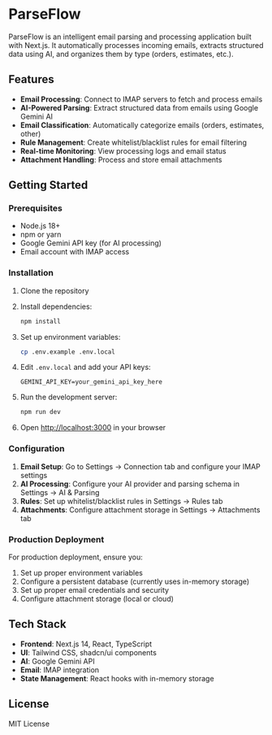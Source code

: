 # ParseFlow

ParseFlow is an intelligent email parsing and processing application built with Next.js. It automatically processes incoming emails, extracts structured data using AI, and organizes them by type (orders, estimates, etc.).

## Features

- **Email Processing**: Connect to IMAP servers to fetch and process emails
- **AI-Powered Parsing**: Extract structured data from emails using Google Gemini AI
- **Email Classification**: Automatically categorize emails (orders, estimates, other)
- **Rule Management**: Create whitelist/blacklist rules for email filtering
- **Real-time Monitoring**: View processing logs and email status
- **Attachment Handling**: Process and store email attachments

## Getting Started

### Prerequisites

- Node.js 18+ 
- npm or yarn
- Google Gemini API key (for AI processing)
- Email account with IMAP access

### Installation

1. Clone the repository
2. Install dependencies:
   ```bash
   npm install
   ```

3. Set up environment variables:
   ```bash
   cp .env.example .env.local
   ```
   
4. Edit `.env.local` and add your API keys:
   ```
   GEMINI_API_KEY=your_gemini_api_key_here
   ```

5. Run the development server:
   ```bash
   npm run dev
   ```

6. Open [http://localhost:3000](http://localhost:3000) in your browser

### Configuration

1. **Email Setup**: Go to Settings → Connection tab and configure your IMAP settings
2. **AI Processing**: Configure your AI provider and parsing schema in Settings → AI & Parsing
3. **Rules**: Set up whitelist/blacklist rules in Settings → Rules tab
4. **Attachments**: Configure attachment storage in Settings → Attachments tab

### Production Deployment

For production deployment, ensure you:

1. Set up proper environment variables
2. Configure a persistent database (currently uses in-memory storage)
3. Set up proper email credentials and security
4. Configure attachment storage (local or cloud)

## Tech Stack

- **Frontend**: Next.js 14, React, TypeScript
- **UI**: Tailwind CSS, shadcn/ui components
- **AI**: Google Gemini API
- **Email**: IMAP integration
- **State Management**: React hooks with in-memory storage

## License

MIT License 
